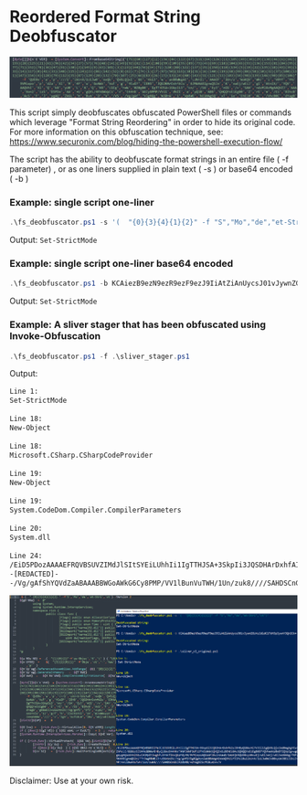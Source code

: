 # Reordered Format String Deobfuscator
![format-string-deobfuscator](https://raw.githubusercontent.com/bobby-tablez/Format-String-Deobfuscator/main/fs_deobfuscator_header.png)

This script simply deobfuscates obfuscated PowerShell files or commands which leverage "Format String Reordering" in order to hide its original code. For more information on this obfuscation technique, see: https://www.securonix.com/blog/hiding-the-powershell-execution-flow/

The script has the ability to deobfuscate format strings in an entire file ( -f parameter) , or as one liners supplied in plain text ( -s ) or base64 encoded ( -b )



### Example: single script one-liner
```powershell
.\fs_deobfuscator.ps1 -s '(  "{0}{3}{4}{1}{2}" -f "S","Mo","de","et-Stri","ct")'
```
Output: `Set-StrictMode`
 


### Example: single script one-liner base64 encoded
```powershell
.\fs_deobfuscator.ps1 -b KCAiezB9ezN9ezR9ezF9ezJ9IiAtZiAnUycsJ01vJywnZGUnLCdldC1TdHJpJywnY3QnICk=
```
Output: `Set-StrictMode`



### Example: A sliver stager that has been obfuscated using Invoke-Obfuscation
```powershell
.\fs_deobfuscator.ps1 -f .\sliver_stager.ps1
```
Output:
```
Line 1:
Set-StrictMode

Line 18:
New-Object

Line 18:
Microsoft.CSharp.CSharpCodeProvider

Line 19:
New-Object

Line 19:
System.CodeDom.Compiler.CompilerParameters

Line 20:
System.dll

Line 24:
/EiD5PDozAAAAEFRQVBSUVZIMdJlSItSYEiLUhhIi1IgTTHJSA+3SkpIi3JQSDHArDxhfAIsIEHBy--[REDACTED]--/Vg/gAfShYQVdZaABAAABBWGoAWkG6Cy8PMP/VV1lBunVuTWH/1Un/zuk8////SAHDSCnGSIX2dbRB/+dYagBZScfC8LWiVv/V
```
![format-string-deobfuscator-example](https://raw.githubusercontent.com/bobby-tablez/Format-String-Deobfuscator/main/fs_deobfuscator.png)

Disclaimer: Use at your own risk.
